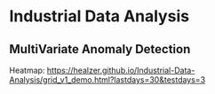 # Industrial Data Analysis

## MultiVariate Anomaly Detection

Heatmap: https://healzer.github.io/Industrial-Data-Analysis/grid_v1_demo.html?lastdays=30&testdays=3
